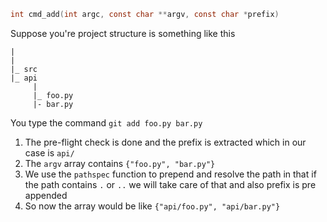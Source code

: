 ```c 
int cmd_add(int argc, const char **argv, const char *prefix)
```

Suppose you're project structure is something like this
```
|
|
|_ src
|_ api
	 |
	 |_ foo.py
	 |- bar.py
```

You type the command `git add foo.py bar.py`

1) The pre-flight check is done and the prefix is extracted which in our case is `api/`
2) The `argv` array contains `{"foo.py", "bar.py"}`
3) We use the `pathspec` function to prepend and resolve the path in that if the path contains `.` or `..` we will take care of that and also prefix is pre appended
4) So now the array would be like `{"api/foo.py", "api/bar.py"}`
